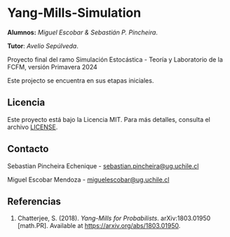 # **Yang-Mills-Simulation**

**Alumnos:** *Miguel Escobar & Sebastián P. Pincheira*.

**Tutor**: *Avelio Sepúlveda*. 

Proyecto final del ramo Simulación Estocástica - Teoría y Laboratorio de la FCFM, versión Primavera 2024

Este projecto se encuentra en sus etapas iniciales.

## Licencia

Este proyecto está bajo la Licencia MIT. Para más detalles, consulta el archivo [LICENSE](LICENSE).

## Contacto

Sebastian Pincheira Echenique - [sebastian.pincheira@ug.uchile.cl](mailto:sebastian.pincheira@ug.uchile.cl)

Miguel Escobar Mendoza - [miguelescobar@ug.uchile.cl](mailto:miguelescobar@ug.uchile.cl)

## Referencias
1. Chatterjee, S. (2018). *Yang-Mills for Probabilists*. arXiv:1803.01950 [math.PR]. Available at https://arxiv.org/abs/1803.01950.
